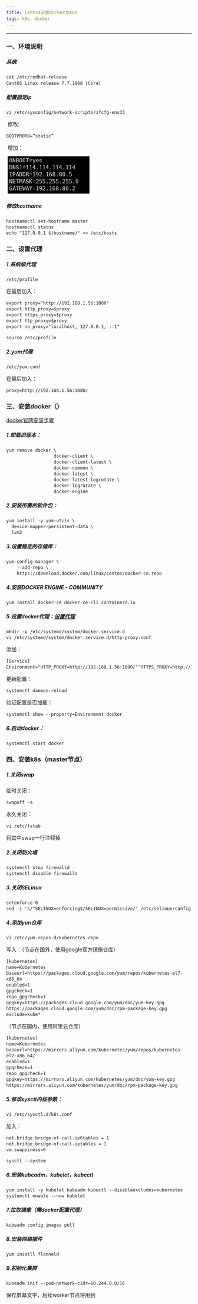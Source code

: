 ```yaml
---
title: Centos安装docker与k8s
tags: k8s，docker
---
```




---

### 一、环境说明

##### 系统

```shell
cat /etc/redhat-release
CentOS Linux release 7.7.1908 (Core）
```

##### 配置固定ip

```shell
vi /etc/sysconfig/network-scripts/ifcfg-ens33
```

​	修改:

```shell
BOOTPROTO=“static”
```

​	增加：

​	![image-20200213153447775](\assets\images\k8s\image-20200213153447775.png)

##### 修改hostname	

```shell
hostnamectl set-hostname master
hostnamectl status
echo "127.0.0.1 $(hostname)" >> /etc/hosts
```



### 二、设置代理

##### 1.系统级代理

```shell
/etc/profile
```

在最后加入：

```shell
export proxy="http://192.168.1.56:1080" 
export http_proxy=$proxy 
export https_proxy=$proxy 
export ftp_proxy=$proxy 
export no_proxy="localhost, 127.0.0.1, ::1"
```

```shell
source /etc/profile
```

##### 2.yum代理

```shell
/etc/yum.conf
```

在最后加入：

```shell
proxy=http://192.168.1.56:1080/
```



### 三、安装docker（）

[docker官网安装步骤](https://docs.docker.com/install/linux/docker-ce/centos/)

##### 1.卸载旧版本：

```shell
yum remove docker \
                  docker-client \
                  docker-client-latest \
                  docker-common \
                  docker-latest \
                  docker-latest-logrotate \
                  docker-logrotate \
                  docker-engine
```

##### 2.安装所需的软件包：

```shell
yum install -y yum-utils \
  device-mapper-persistent-data \
  lvm2
```

##### 3.设置稳定的存储库：

```shell
yum-config-manager \
    --add-repo \
    https://download.docker.com/linux/centos/docker-ce.repo
```

##### 4.安装DOCKER ENGINE - COMMUNITY

```shell
yum install docker-ce docker-ce-cli containerd.io
```

##### 5.设置docker代理：[设置代理](https://docs.docker.com/config/daemon/systemd/)

```shell
mkdir -p /etc/systemd/system/docker.service.d
vi /etc/systemd/system/docker.service.d/http-proxy.conf
```

添加：

```shell
[Service]
Environment="HTTP_PROXY=http://192.168.1.56:1080/""HTTPS_PROXY=http://192.168.1.56:1080/"
```

更新配置：

```shell
systemctl daemon-reload
```

验证配置是否加载：

```shell
systemctl show --property=Environment docker
```

##### 6.启动docker：

```shell
systemctl start docker
```



### 四、安装k8s（master节点）

##### 1.关闭swap

临时关闭：

```shell
swapoff -a
```

永久关闭：

```shell
vi /etc/fstab
```

将其中swap一行注释掉

##### 2.关闭防火墙

```shell
systemctl stop firewalld
systemctl disable firewalld
```

##### 3.关闭SELinux

```
setenforce 0
sed -i 's/^SELINUX=enforcing$/SELINUX=permissive/' /etc/selinux/config
```

##### 4.添加yun仓库

```shell
vi /etc/yum.repos.d/kubernetes.repo
```

写入：（节点在国外，使用google官方镜像仓库）

```shell
[kubernetes]
name=Kubernetes
baseurl=https://packages.cloud.google.com/yum/repos/kubernetes-el7-x86_64
enabled=1
gpgcheck=1
repo_gpgcheck=1
gpgkey=https://packages.cloud.google.com/yum/doc/yum-key.gpg https://packages.cloud.google.com/yum/doc/rpm-package-key.gpg
exclude=kube*
```

（节点在国内，使用阿里云仓库）

```shell
[kubernetes]
name=Kubernetes
baseurl=https://mirrors.aliyun.com/kubernetes/yum/repos/kubernetes-el7-x86_64/
enabled=1
gpgcheck=1
repo_gpgcheck=1 gpgkey=https://mirrors.aliyun.com/kubernetes/yum/doc/yum-key.gpg https://mirrors.aliyun.com/kubernetes/yum/doc/rpm-package-key.gpg
```

##### 5.修改sysctl内核参数：

```shell
vi /etc/sysctl.d/k8s.conf
```

加入：

```shell
net.bridge.bridge-nf-call-ip6tables = 1
net.bridge.bridge-nf-call-iptables = 1
vm.swappiness=0
```

```shell
sysctl --system
```

##### 6.安装kubeadm，kubelet，kubectl

```shell
yum install -y kubelet kubeadm kubectl --disableexcludes=kubernetes
systemctl enable --now kubelet
```

##### 7.拉取镜像（需docker配置代理）

```shell
kubeadm config images pull
```

##### 8.安装网络插件

```shell
yum insatll flanneld
```

##### 9.初始化集群

```shell
kubeadm init --pod-network-cidr=10.244.0.0/16
```

保存屏幕文字，后续worker节点将用到